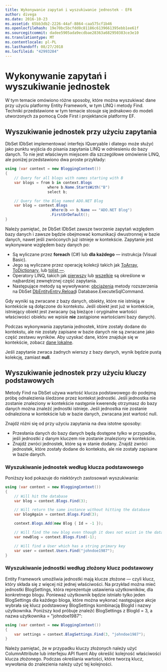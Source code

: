 ```yaml
---
title: Wykonywanie zapytań i wyszukiwanie jednostek - EF6
author: divega
ms.date: 2016-10-23
ms.assetid: 65bb3db2-2226-44af-8864-caa575cf1b46
ms.openlocfilehash: 19e70bc5bcfdd0c81186c6139661395ebb1ee61f
ms.sourcegitcommit: dadee5905ada9ecdbae28363a682950383ce3e10
ms.translationtype: MT
ms.contentlocale: pl-PL
ms.lasthandoff: 08/27/2018
ms.locfileid: "42993284"
---
```

# <a name="querying-and-finding-entities"></a>Wykonywanie zapytań i wyszukiwanie jednostek
W tym temacie omówiono różne sposoby, które można wyszukiwać dane przy użyciu platformy Entity Framework, w tym LINQ i metody Find. Techniki przedstawione w tym temacie stosuje się jednakowo do modeli utworzonych za pomocą Code First i projektancie platformy EF.  

## <a name="finding-entities-using-a-query"></a>Wyszukiwanie jednostek przy użyciu zapytania  

DbSet IDbSet implementować interfejs IQueryable i dlatego może służyć jako punktu wyjścia do pisania zapytania LINQ w odniesieniu do bazy danych. To nie jest właściwym miejscem dla szczegółowe omówienie LINQ, ale poniżej przedstawiono dwa proste przykłady:  

``` csharp
using (var context = new BloggingContext())
{
    // Query for all blogs with names starting with B
    var blogs = from b in context.Blogs
                   where b.Name.StartsWith("B")
                   select b;

    // Query for the Blog named ADO.NET Blog
    var blog = context.Blogs
                    .Where(b => b.Name == "ADO.NET Blog")
                    .FirstOrDefault();
}
```  

Należy pamiętać, że DbSet IDbSet zawsze tworzenie zapytań względem bazy danych i zawsze będzie obejmować komunikacji dwustronnej w bazie danych, nawet jeśli zwróconych już istnieje w kontekście. Zapytanie jest wykonywane względem bazy danych po:  

- Są wyliczane przez **foreach** (C#) lub **dla każdego** — instrukcja (Visual Basic).  
- Jego są wyliczane przez operację kolekcji takich jak [ToArray](https://msdn.microsoft.com/library/bb298736), [ToDictionary](https://msdn.microsoft.com/library/system.linq.enumerable.todictionary), lub [tolist —](https://msdn.microsoft.com/library/bb342261).  
- Operatory LINQ, takich jak [pierwszy](https://msdn.microsoft.com/library/bb291976) lub [wszelkie](https://msdn.microsoft.com/library/bb337697) są określone w najbardziej zewnętrznej część zapytania.  
- Następujące metody są wywoływane: [obciążenia](https://msdn.microsoft.com/library/system.data.entity.dbextensions.load) metody rozszerzenia na DbSet [DbEntityEntry.Reload](https://msdn.microsoft.com/library/system.data.entity.infrastructure.dbentityentry.reload.aspx)i Database.ExecuteSqlCommand.  

Gdy wyniki są zwracane z bazy danych, obiekty, które nie istnieją w kontekście są dołączone do kontekstu. Jeśli obiekt jest już w kontekście, istniejący obiekt jest zwracany (są bieżące i oryginalne wartości właściwości obiektu we wpisie **nie** zastąpione wartościami bazy danych).  

Podczas wykonywania zapytania jednostek, które zostały dodane do kontekstu, ale nie zostały zapisane w bazie danych nie są zwracane jako część zestawu wyników. Aby uzyskać dane, które znajduje się w kontekście, zobacz [dane lokalne](~/ef6/querying/local-data.md).  

Jeśli zapytanie zwraca żadnych wierszy z bazy danych, wynik będzie pustą kolekcję, zamiast **null**.  

## <a name="finding-entities-using-primary-keys"></a>Wyszukiwanie jednostek przy użyciu kluczy podstawowych  

Metody Find na DbSet używa wartość klucza podstawowego do podejmą próbę odnalezienia śledzone przez kontekst jednostki. Jeśli jednostka nie zostanie znaleziony w kontekście następnie kwerendę otrzymasz do bazy danych można znaleźć jednostki istnieje. Jeśli jednostka nie zostanie odnaleziona w kontekście lub w bazie danych, zwracana jest wartość null.  

Znajdź różni się od przy użyciu zapytania na dwa istotne sposoby:  

- Przesłania danych do bazy danych będą dostępne tylko w przypadku, jeśli jednostki z danym kluczem nie zostanie znaleziony w kontekście.  
- Znajdź zwróci jednostek, które są w stanie dodany. Znajdź zwróci jednostek, które zostały dodane do kontekstu, ale nie zostały zapisane w bazie danych.  
### <a name="finding-an-entity-by-primary-key"></a>Wyszukiwanie jednostek według klucza podstawowego  

Poniższy kod pokazuje do niektórych zastosowań wyszukiwania:  

``` csharp
using (var context = new BloggingContext())
{
    // Will hit the database
    var blog = context.Blogs.Find(3);

    // Will return the same instance without hitting the database
    var blogAgain = context.Blogs.Find(3);

    context.Blogs.Add(new Blog { Id = -1 });

    // Will find the new blog even though it does not exist in the database
    var newBlog = context.Blogs.Find(-1);

    // Will find a User which has a string primary key
    var user = context.Users.Find("johndoe1987");
}
```  

### <a name="finding-an-entity-by-composite-primary-key"></a>Wyszukiwanie jednostki według złożony klucz podstawowy  

Entity Framework umożliwia jednostki mają klucze złożone — czyli klucz, który składa się z więcej niż jednej właściwości. Na przykład można mieć jednostki BlogSettings, która reprezentuje ustawienia użytkowników, dla konkretnego blogu. Ponieważ użytkownik będzie istniało tylko jeden BlogSettings dla każdego bloga, które można wykonać następujące akcje wybrała się klucz podstawowy BlogSettings kombinacją BlogId i nazwy użytkownika. Poniższy kod próbuje znaleźć BlogSettings z BlogId = 3, a nazwa użytkownika = "johndoe1987":  

``` csharp  
using (var context = new BloggingContext())
{
    var settings = context.BlogSettings.Find(3, "johndoe1987");
}
```  

Należy pamiętać, że w przypadku kluczy złożonych należy użyć ColumnAttribute lub interfejsu API fluent Aby określić kolejność właściwości klucza złożonego. Podczas określania wartości, które tworzą klucz, wywołania do znalezienia należy użyć tej kolejności.  
